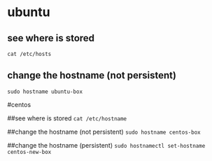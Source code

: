 # ubuntu

## see where is stored
`cat /etc/hosts`

## change the hostname (not persistent)
`sudo hostname ubuntu-box`

#centos

##see where is stored
`cat /etc/hostname`

##change the hostname (not persistent)
`sudo hostname centos-box`

##change the hostname (persistent)
`sudo hostnamectl set-hostname centos-new-box`




